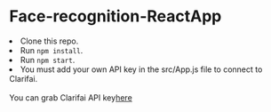 # Face-recognition-ReactApp
<ls>
  <li>Clone this repo.</li>
	<li>Run <code>npm install</code>.</li>
	<li>Run <code>npm start</code>.</li>
	<li>You must add your own API key in the src/App.js file to connect to Clarifai.</li>
</ls>
  <br>You can grab Clarifai API key<a href='https://www.clarifai.com/'>here</a>
